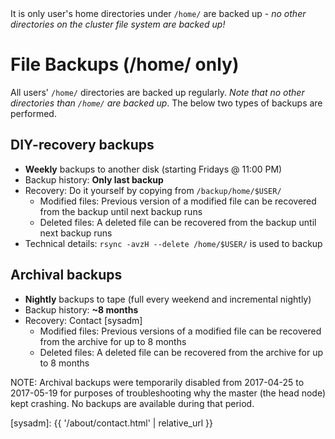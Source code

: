 <div class="alert alert-warning" role="alert">
It is only user's home directories under <code>/home/</code> are backed up - <em>no other directories on the cluster file system are backed up!</em>
</div>

# File Backups (/home/ only)

All users' `/home/` directories are backed up regularly.  _Note that no other directories than `/home/` are backed up_.  The below two types of backups are performed.

## DIY-recovery backups
* **Weekly** backups to another disk (starting Fridays @ 11:00 PM)
* Backup history: **Only last backup**
* Recovery: Do it yourself by copying from `/backup/home/$USER/`
  - Modified files: Previous version of a modified file can be recovered from the backup until next backup runs
  - Deleted files: A deleted file can be recovered from the backup until next backup runs
* Technical details: `rsync -avzH --delete /home/$USER/` is used to backup

## Archival backups
* **Nightly** backups to tape (full every weekend and incremental nightly)
* Backup history: **~8 months**
* Recovery: Contact [sysadm]
  - Modified files: Previous versions of a modified file can be recovered from the archive for up to 8 months
  - Deleted files: A deleted file can be recovered from the archive for up to 8 months

NOTE: Archival backups were temporarily disabled from 2017-04-25 to 2017-05-19  for purposes of troubleshooting why the master (the head node) kept crashing.  No backups are available during that period.


[sysadm]: {{ '/about/contact.html' | relative_url }}
